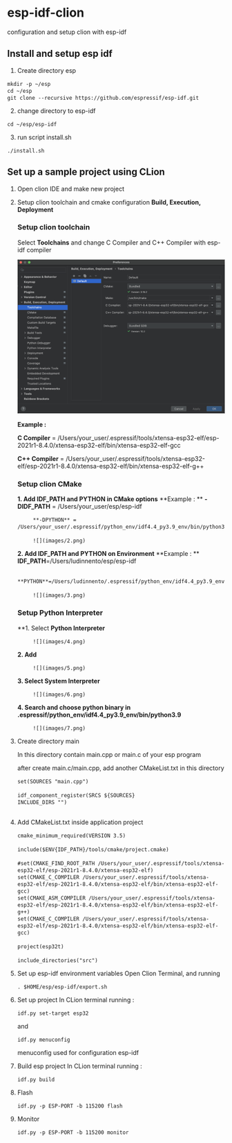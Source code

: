 # esp-idf-clion
configuration and setup clion with esp-idf

## Install and setup esp idf
1. Create directory esp
```
mkdir -p ~/esp
cd ~/esp
git clone --recursive https://github.com/espressif/esp-idf.git
```

2. change directory to esp-idf
```
cd ~/esp/esp-idf
```

3. run script install.sh
```
./install.sh
```

## Set up a sample project using CLion

1. Open clion IDE and make new project
2. Setup clion toolchain and cmake configuration **Build, Execution, Deployment**

    ### Setup clion toolchain
    Select **Toolchains** and change C Compiler and C++ Compiler with esp-idf compiler

    ![](images/1.png) 

    **Example :**

    **C Compiler** = /Users/your_user/.espressif/tools/xtensa-esp32-elf/esp-2021r1-8.4.0/xtensa-esp32-elf/bin/xtensa-esp32-elf-gcc

    **C++ Compiler** = /Users/your_user/.espressif/tools/xtensa-esp32-elf/esp-2021r1-8.4.0/xtensa-esp32-elf/bin/xtensa-esp32-elf-g++

      ### Setup clion CMake

        
      **1. Add IDF_PATH and PYTHON in CMake options**
            **Example : **
            **-DIDF_PATH** = /Users/your_user/esp/esp-idf 

            **-DPYTHON** = /Users/your_user/.espressif/python_env/idf4.4_py3.9_env/bin/python3.9

            ![](images/2.png) 

      **2. Add IDF_PATH and PYTHON on Environment**
            **Example : **
            **IDF_PATH**=/Users/ludinnento/esp/esp-idf

            **PYTHON**=/Users/ludinnento/.espressif/python_env/idf4.4_py3.9_env/bin/python3.9

            ![](images/3.png)         

      ### Setup Python Interpreter

      **1. Select **Python Interpreter**

            ![](images/4.png) 
      **2. Add** 

            ![](images/5.png)
      **3. Select System Interpreter**

            ![](images/6.png)
      **4. Search and choose python binary in .espressif/python_env/idf4.4_py3.9_env/bin/python3.9**

            ![](images/7.png)
    
4. Create directory main

    In this directory contain main.cpp or main.c of your esp program
    
    after create main.c/main.cpp, add another CMakeList.txt in this directory
    ```
    set(SOURCES "main.cpp")

    idf_component_register(SRCS ${SOURCES}
    INCLUDE_DIRS "")
        
    ```
    
5. Add CMakeList.txt inside application project

    ```
    cmake_minimum_required(VERSION 3.5)

    include($ENV{IDF_PATH}/tools/cmake/project.cmake)

    #set(CMAKE_FIND_ROOT_PATH /Users/your_user/.espressif/tools/xtensa-esp32-elf/esp-2021r1-8.4.0/xtensa-esp32-elf)
    set(CMAKE_C_COMPILER /Users/your_user/.espressif/tools/xtensa-esp32-elf/esp-2021r1-8.4.0/xtensa-esp32-elf/bin/xtensa-esp32-elf-gcc)
    set(CMAKE_ASM_COMPILER /Users/your_user/.espressif/tools/xtensa-esp32-elf/esp-2021r1-8.4.0/xtensa-esp32-elf/bin/xtensa-esp32-elf-g++)
    set(CMAKE_C_COMPILER /Users/your_user/.espressif/tools/xtensa-esp32-elf/esp-2021r1-8.4.0/xtensa-esp32-elf/bin/xtensa-esp32-elf-gcc)

    project(esp32t)

    include_directories("src")
    ```
6. Set up esp-idf environment variables
    Open Clion Terminal, and running
    ```
    . $HOME/esp/esp-idf/export.sh
    ```

7. Set up project
    In CLion terminal running : 
    ```
    idf.py set-target esp32
    ```
    and
    ```
    idf.py menuconfig
    ```
    menuconfig used for configuration esp-idf 

7. Build esp project
    In CLion terminal running : 
    ```
    idf.py build
    ```

8. Flash
     ```
     idf.py -p ESP-PORT -b 115200 flash 
     ```

9. Monitor
    ```
    idf.py -p ESP-PORT -b 115200 monitor  
